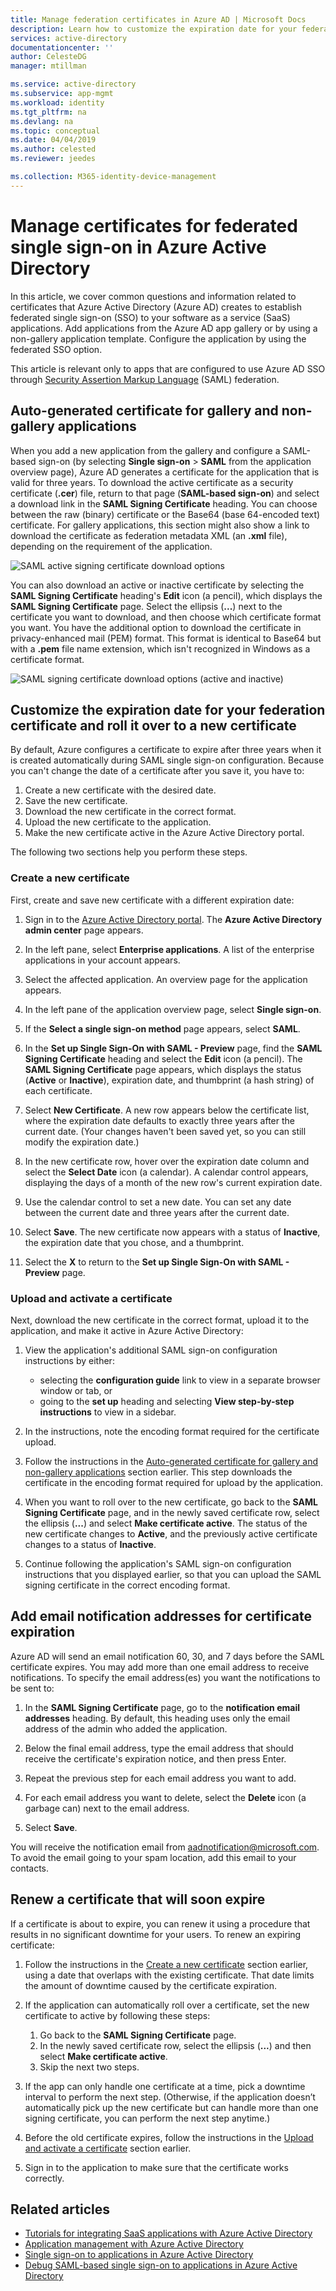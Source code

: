 ```yaml
---
title: Manage federation certificates in Azure AD | Microsoft Docs
description: Learn how to customize the expiration date for your federation certificates, and how to renew certificates that will soon expire.
services: active-directory
documentationcenter: ''
author: CelesteDG
manager: mtillman

ms.service: active-directory
ms.subservice: app-mgmt
ms.workload: identity
ms.tgt_pltfrm: na
ms.devlang: na
ms.topic: conceptual
ms.date: 04/04/2019
ms.author: celested
ms.reviewer: jeedes

ms.collection: M365-identity-device-management
---
```

# Manage certificates for federated single sign-on in Azure Active Directory

In this article, we cover common questions and information related to certificates that Azure Active Directory (Azure AD) creates to establish federated single sign-on (SSO) to your software as a service (SaaS) applications. Add applications from the Azure AD app gallery or by using a non-gallery application template. Configure the application by using the federated SSO option.

This article is relevant only to apps that are configured to use Azure AD SSO through [Security Assertion Markup Language](https://wikipedia.org/wiki/Security_Assertion_Markup_Language) (SAML) federation.

## Auto-generated certificate for gallery and non-gallery applications

When you add a new application from the gallery and configure a SAML-based sign-on (by selecting **Single sign-on** > **SAML** from the application overview page), Azure AD generates a certificate for the application that is valid for three years. To download the active certificate as a security certificate (**.cer**) file, return to that page (**SAML-based sign-on**) and select a download link in the **SAML Signing Certificate** heading. You can choose between the raw (binary) certificate or the Base64 (base 64-encoded text) certificate. For gallery applications, this section might also show a link to download the certificate as federation metadata XML (an **.xml** file), depending on the requirement of the application.

![SAML active signing certificate download options](./media/manage-certificates-for-federated-single-sign-on/active-certificate-download-options.png)

You can also download an active or inactive certificate by selecting the **SAML Signing Certificate** heading's **Edit** icon (a pencil), which displays the **SAML Signing Certificate** page. Select the ellipsis (**...**) next to the certificate you want to download, and then choose which certificate format you want. You have the additional option to download the certificate in privacy-enhanced mail (PEM) format. This format is identical to Base64 but with a **.pem** file name extension, which isn't recognized in Windows as a certificate format.

![SAML signing certificate download options (active and inactive)](./media/manage-certificates-for-federated-single-sign-on/all-certificate-download-options.png)

## Customize the expiration date for your federation certificate and roll it over to a new certificate

By default, Azure configures a certificate to expire after three years when it is created automatically during SAML single sign-on configuration. Because you can't change the date of a certificate after you save it, you have to:

1. Create a new certificate with the desired date.
2. Save the new certificate.
3. Download the new certificate in the correct format.
4. Upload the new certificate to the application.
5. Make the new certificate active in the Azure Active Directory portal.

The following two sections help you perform these steps.

### Create a new certificate

First, create and save new certificate with a different expiration date:

1. Sign in to the [Azure Active Directory portal](https://aad.portal.azure.com/). The **Azure Active Directory admin center** page appears.

2. In the left pane, select **Enterprise applications**. A list of the enterprise applications in your account appears.

3. Select the affected application. An overview page for the application appears.

4. In the left pane of the application overview page, select **Single sign-on**.

5. If the **Select a single sign-on method** page appears, select **SAML**.

6. In the **Set up Single Sign-On with SAML - Preview** page, find the **SAML Signing Certificate** heading and select the **Edit** icon (a pencil). The **SAML Signing Certificate** page appears, which displays the status (**Active** or **Inactive**), expiration date, and thumbprint (a hash string) of each certificate.

7. Select **New Certificate**. A new row appears below the certificate list, where the expiration date defaults to exactly three years after the current date. (Your changes haven't been saved yet, so you can still modify the expiration date.)

8. In the new certificate row, hover over the expiration date column and select the **Select Date** icon (a calendar). A calendar control appears, displaying the days of a month of the new row's current expiration date.

9. Use the calendar control to set a new date. You can set any date between the current date and three years after the current date.

10. Select **Save**. The new certificate now appears with a status of **Inactive**, the expiration date that you chose, and a thumbprint.

11. Select the **X** to return to the **Set up Single Sign-On with SAML - Preview** page.

### Upload and activate a certificate

Next, download the new certificate in the correct format, upload it to the application, and make it active in Azure Active Directory:

1. View the application's additional SAML sign-on configuration instructions by either:
   - selecting the **configuration guide** link to view in a separate browser window or tab, or
   - going to the **set up** heading and selecting **View step-by-step instructions** to view in a sidebar.

2. In the instructions, note the encoding format required for the certificate upload.

3. Follow the instructions in the [Auto-generated certificate for gallery and non-gallery applications](#auto-generated-certificate-for-gallery-and-non-gallery-applications) section earlier. This step downloads the certificate in the encoding format required for upload by the application.

4. When you want to roll over to the new certificate, go back to the **SAML Signing Certificate** page, and in the newly saved certificate row, select the ellipsis (**...**) and select **Make certificate active**. The status of the new certificate changes to **Active**, and the previously active certificate changes to a status of **Inactive**.

5. Continue following the application's SAML sign-on configuration instructions that you displayed earlier, so that you can upload the SAML signing certificate in the correct encoding format.

## Add email notification addresses for certificate expiration

Azure AD will send an email notification 60, 30, and 7 days before the SAML certificate expires. You may add more than one email address to receive notifications. To specify the email address(es) you want the notifications to be sent to:

1. In the **SAML Signing Certificate** page, go to the **notification email addresses** heading. By default, this heading uses only the email address of the admin who added the application.

2. Below the final email address, type the email address that should receive the certificate's expiration notice, and then press Enter.

3. Repeat the previous step for each email address you want to add.

4. For each email address you want to delete, select the **Delete** icon (a garbage can) next to the email address.

5. Select **Save**.

You will receive the notification email from aadnotification@microsoft.com. To avoid the email going to your spam location, add this email to your contacts.

## Renew a certificate that will soon expire

If a certificate is about to expire, you can renew it using a procedure that results in no significant downtime for your users. To renew an expiring certificate:

1. Follow the instructions in the [Create a new certificate](#create-a-new-certificate) section earlier, using a date that overlaps with the existing certificate. That date limits the amount of downtime caused by the certificate expiration.

2. If the application can automatically roll over a certificate, set the new certificate to active by following these steps:
   1. Go back to the **SAML Signing Certificate** page.
   2. In the newly saved certificate row, select the ellipsis (**...**) and then select **Make certificate active**.
   3. Skip the next two steps.

3. If the app can only handle one certificate at a time, pick a downtime interval to perform the next step. (Otherwise, if the application doesn’t automatically pick up the new certificate but can handle more than one signing certificate, you can perform the next step anytime.)

4. Before the old certificate expires, follow the instructions in the [Upload and activate a certificate](#upload-and-activate-a-certificate) section earlier.

5. Sign in to the application to make sure that the certificate works correctly.

## Related articles

* [Tutorials for integrating SaaS applications with Azure Active Directory](../saas-apps/tutorial-list.md)
* [Application management with Azure Active Directory](what-is-application-management.md)
* [Single sign-on to applications in Azure Active Directory](what-is-single-sign-on.md)
* [Debug SAML-based single sign-on to applications in Azure Active Directory](../develop/howto-v1-debug-saml-sso-issues.md)
